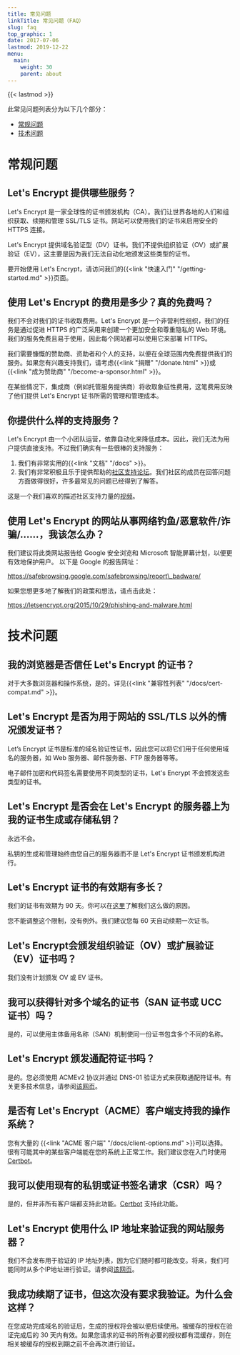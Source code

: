 ```yaml
---
title: 常见问题
linkTitle: 常见问题（FAQ）
slug: faq
top_graphic: 1
date: 2017-07-06
lastmod: 2019-12-22
menu:
  main:
    weight: 30
    parent: about
---
```


{{< lastmod >}}

此常见问题列表分为以下几个部分：

* [常规问题](#general)
* [技术问题](#technical)

# <a name="general">常规问题</a>

## Let's Encrypt 提供哪些服务？

Let's Encrypt 是一家全球性的证书颁发机构（CA）。我们让世界各地的人们和组织获取、续期和管理 SSL/TLS 证书。网站可以使用我们的证书来启用安全的 HTTPS 连接。

Let's Encrypt 提供域名验证型（DV）证书。我们不提供组织验证（OV）或扩展验证（EV），这主要是因为我们无法自动化地颁发这些类型的证书。

要开始使用 Let's Encrypt，请访问我们的{{<link "快速入门" "/getting-started.md" >}}页面。

## 使用 Let's Encrypt 的费用是多少？真的免费吗？

我们不会对我们的证书收取费用。Let's Encrypt 是一个非营利性组织，我们的任务是通过促进 HTTPS 的广泛采用来创建一个更加安全和尊重隐私的 Web 环境。我们的服务免费且易于使用，因此每个网站都可以使用它来部署 HTTPS。

我们需要慷慨的赞助商、资助者和个人的支持，以便在全球范围内免费提供我们的服务。如果您有兴趣支持我们，请考虑{{<link "捐赠" "/donate.html" >}}或{{<link "成为赞助商" "/become-a-sponsor.html" >}}。

在某些情况下，集成商（例如托管服务提供商）将收取象征性费用，这笔费用反映了他们提供 Let's Encrypt 证书所需的管理和管理成本。

## 你提供什么样的支持服务？

Let's Encrypt 由一个小团队运营，依靠自动化来降低成本。因此，我们无法为用户提供直接支持。不过我们确实有一些很棒的支持服务：

1. 我们有非常实用的{{<link "文档" "/docs" >}}。
2. 我们有非常积极且乐于提供帮助的[社区支持论坛](https://community.letsencrypt.org/)。我们社区的成员在回答问题方面做得很好，许多最常见的问题已经得到了解答。

这是一个我们喜欢的描述社区支持力量的[视频](https://www.youtube.com/watch?v=Xe1TZaElTAs)。

## 使用 Let's Encrypt 的网站从事网络钓鱼/恶意软件/诈骗/……，我该怎么办？

我们建议将此类网站报告给 Google 安全浏览和 Microsoft 智能屏幕计划，以便更有效地保护用户。 以下是 Google 的报告网址：

https://safebrowsing.google.com/safebrowsing/report\_badware/

如果您想更多地了解我们的政策和想法，请点击此处：

https://letsencrypt.org/2015/10/29/phishing-and-malware.html

# <a name="technical">技术问题</a>

## 我的浏览器是否信任 Let's Encrypt 的证书？

对于大多数浏览器和操作系统，是的。详见{{<link "兼容性列表" "/docs/cert-compat.md" >}}。

## Let's Encrypt 是否为用于网站的 SSL/TLS 以外的情况颁发证书？

Let’s Encrypt 证书是标准的域名验证性证书，因此您可以将它们用于任何使用域名的服务器，如 Web 服务器、邮件服务器、FTP 服务器等等。

电子邮件加密和代码签名需要使用不同类型的证书，Let's Encrypt 不会颁发这些类型的证书。

## Let's Encrypt 是否会在 Let's Encrypt 的服务器上为我的证书生成或存储私钥？

永远不会。

私钥的生成和管理始终由您自己的服务器而不是 Let's Encrypt 证书颁发机构进行。

## Let's Encrypt 证书的有效期有多长？

我们的证书有效期为 90 天。你可以在[这里](/2015/11/09/why-90-days.html)了解我们这么做的原因。

您不能调整这个限制，没有例外。我们建议您每 60 天自动续期一次证书。

## Let's Encrypt会颁发组织验证（OV）或扩展验证（EV）证书吗？

我们没有计划颁发 OV 或 EV 证书。

## 我可以获得针对多个域名的证书（SAN 证书或 UCC 证书）吗？

是的，可以使用主体备用名称（SAN）机制使同一份证书包含多个不同的名称。

## Let's Encrypt 颁发通配符证书吗？

是的。您必须使用 ACMEv2 协议并通过 DNS-01 验证方式来获取通配符证书。有关更多技术信息，请参阅[该网页](https://community.letsencrypt.org/t/acme-v2-production-environment-wildcards/55578)。

## 是否有 Let's Encrypt（ACME）客户端支持我的操作系统？

您有大量的 {{<link "ACME 客户端" "/docs/client-options.md" >}}可以选择。很有可能其中的某些客户端能在您的系统上正常工作。我们建议您在入门时使用 [Certbot](https://certbot.eff.org/)。

## 我可以使用现有的私钥或证书签名请求（CSR）吗？

是的，但并非所有客户端都支持此功能。[Certbot](https://certbot.eff.org/) 支持此功能。

## Let's Encrypt 使用什么 IP 地址来验证我的网站服务器？

我们不会发布用于验证的 IP 地址列表，因为它们随时都可能改变。将来，我们可能同时从多个IP地址进行验证。请参阅[该网页](https://community.letsencrypt.org/t/validating-challenges-from-multiple-network-vantage-points)。

## 我成功续期了证书，但这次没有要求我验证。为什么会这样？

在您成功完成域名的验证后，生成的授权将会被以便后续使用。被缓存的授权在验证完成后的 30 天内有效。如果您请求的证书的所有必要的授权都有混缓存，则在相关被缓存的授权到期之前不会再次进行验证。
